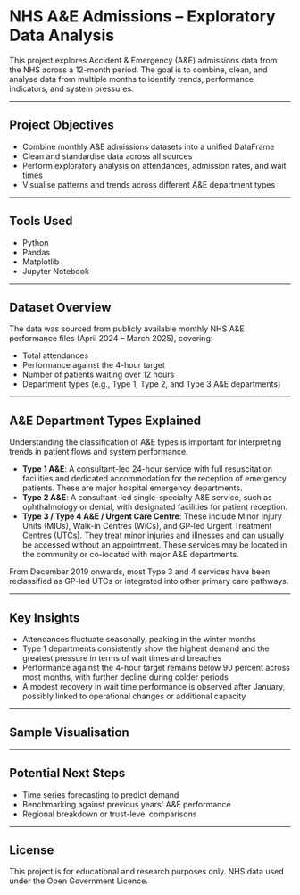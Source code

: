 # NHS A&E Admissions – Exploratory Data Analysis

This project explores Accident & Emergency (A&E) admissions data from the NHS across a 12-month period. The goal is to combine, clean, and analyse data from multiple months to identify trends, performance indicators, and system pressures.

---

## Project Objectives

- Combine monthly A&E admissions datasets into a unified DataFrame  
- Clean and standardise data across all sources  
- Perform exploratory analysis on attendances, admission rates, and wait times  
- Visualise patterns and trends across different A&E department types  

---

## Tools Used

- Python  
- Pandas  
- Matplotlib  
- Jupyter Notebook  

---

## Dataset Overview

The data was sourced from publicly available monthly NHS A&E performance files (April 2024 – March 2025), covering:

- Total attendances  
- Performance against the 4-hour target  
- Number of patients waiting over 12 hours  
- Department types (e.g., Type 1, Type 2, and Type 3 A&E departments)  

---

## A&E Department Types Explained

Understanding the classification of A&E types is important for interpreting trends in patient flows and system performance.

- **Type 1 A&E**: A consultant-led 24-hour service with full resuscitation facilities and dedicated accommodation for the reception of emergency patients. These are major hospital emergency departments.
- **Type 2 A&E**: A consultant-led single-specialty A&E service, such as ophthalmology or dental, with designated facilities for patient reception.
- **Type 3 / Type 4 A&E / Urgent Care Centre**: These include Minor Injury Units (MIUs), Walk-in Centres (WiCs), and GP-led Urgent Treatment Centres (UTCs). They treat minor injuries and illnesses and can usually be accessed without an appointment. These services may be located in the community or co-located with major A&E departments.

From December 2019 onwards, most Type 3 and 4 services have been reclassified as GP-led UTCs or integrated into other primary care pathways.

---

## Key Insights

- Attendances fluctuate seasonally, peaking in the winter months  
- Type 1 departments consistently show the highest demand and the greatest pressure in terms of wait times and breaches  
- Performance against the 4-hour target remains below 90 percent across most months, with further decline during colder periods  
- A modest recovery in wait time performance is observed after January, possibly linked to operational changes or additional capacity  

---

## Sample Visualisation



---

## Potential Next Steps

- Time series forecasting to predict demand  
- Benchmarking against previous years' A&E performance  
- Regional breakdown or trust-level comparisons  

---

## License

This project is for educational and research purposes only. NHS data used under the Open Government Licence.
